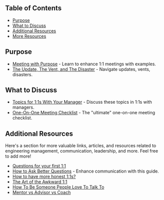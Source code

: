 ## Table of Contents

- [Purpose](#purpose)
- [What to Discuss](#what-to-discuss)
- [Additional Resources](#additional-resources)
- [More Resources](#more-resources)

## Purpose

- [Meeting with Purpose](https://www.leapsome.com/blog/meeting-with-purpose-the-unique-benefits-of-1-on-1-meetings) - Learn to enhance 1:1 meetings with examples.
- [The Update, The Vent, and The Disaster](https://randsinrepose.com/archives/the-update-the-vent-and-the-disaster/) - Navigate updates, vents, disasters.

## What to Discuss

- [Topics for 1:1s With Your Manager](https://twitter.com/b0rk/status/1037186572234498048) - Discuss these topics in 1:1s with managers.
- [One-On-One Meeting Checklist](https://www.15five.com/blog/one-on-one-meeting-checklist/) - The "ultimate" one-on-one meeting checklist.

## Additional Resources
Here's a section for more valuable links, articles, and resources related to engineering management, communication, leadership, and more. Feel free to add more!

- [Questions for your first 1:1](https://larahogan.me/blog/first-one-on-one-questions/)
- [How to Ask Better Questions](https://archive.ph/dOQpk) - Enhance communication with this guide.
- [How to have more honest 1:1s?](https://m.signalvnoise.com/how-to-have-an-honest-one-on-one-with-an-employee/#.qpltxoa2b) 
- [The Art of the Awkward 1:1](https://medium.com/@mrabkin/the-art-of-the-awkward-1-1-f4e1dcbd1c5c#.53msecvc3)
- [How To Be Someone People Love To Talk To](https://bakadesuyo.com/2015/02/love-to-talk/)
- [Mentor vs Advisor vs Coach](https://baxterblog.typepad.com/blog/2012/11/mentor-vs-advisor-vs-coach.html)
